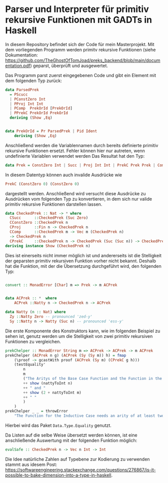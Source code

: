 # Parser und Interpreter für primitiv rekursive Funktionen mit GADTs in Haskell



In diesem Repository befindet sich der Code für mein Masterprojekt. Mit dem vorliegenden Programm werden primitv rekursive Funktionen (siehe Dokumentation: https://github.com/TheGhostOfTomJoad/preks_backend/blob/main/documentation.pdf) geparst, überprüft und ausgewertet.

Das Programm parst zuerst eingegebenen Code und gibt ein Element mit dem folgenden Typ zurück:

```haskell
data ParsedPrek
  = PScucc
  | PConstZero Int
  | PProj Int Int
  | PComp  PrekOrId [PrekOrId]
  | PPrekC PrekOrId PrekOrId
  deriving (Show ,Eq)


data PrekOrId = Pr ParsedPrek | Pid Ident
    deriving (Show ,Eq)
```

Anschließend werden die Variablennamen durch bereits definierte primitiv rekursive Funktionen ersetzt. Fehler können  hier nur autreten, wenn undefinierte Variablen verwendet werden
Das Resultat hat den Typ:

```haskell
data Prek = ConstZero Int | Succ | Proj Int Int | PrekC Prek Prek | Comp Prek [Prek]
```

In diesem Datentyp können auch invalide Ausdrücke wie   


```haskell
PrekC (ConstZero 0) (ConstZero 0)
```

dargestellt werden. Anschließend wird  versucht diese Ausdrücke zu Ausdrücken vom folgenden Typ zu konvertieren, in dem sich nur valide primitiv rekursive Funktionen darstellen lassen.
```haskell
data CheckedPrek :: Nat -> * where
  CSucc      ::CheckedPrek (Suc Zero)
  CConstZero ::CheckedPrek n
  CProj      ::Fin n -> CheckedPrek n
  CComp      ::CheckedPrek m -> Vec m (CheckedPrek n) 
  -> CheckedPrek n
  CPrekC     ::CheckedPrek n -> CheckedPrek (Suc (Suc n)) -> CheckedPrek (Suc n)
deriving instance Show (CheckedPrek n)
```

Dies ist einerseits nicht immer möglich ist und andererseits ist die Stelligkeit der geparsten primitiv rekursiven Funktion vorher nicht bekannt.
Deshalb hat die Funktion, mit der die Übersetzung durchgeführt wird, den folgenden Typ:
```haskell

convert :: MonadError [Char] m => Prek -> m ACPrek


data ACPrek :: *  where
    ACPrek ::Natty n -> CheckedPrek n -> ACPrek

data Natty (n :: Nat) where
  Zy ::Natty Zero -- pronounced 'zed-y'
  Sy ::Natty n -> Natty (Suc n) -- pronounced 'ess-y'
```

Die erste Komponente des Konstruktors kann, wie im folgenden Beispiel zu sehen ist, genutz werden um die Stelligkeit von zwei primitiv rekursiven Funktionen zu vergleichen.


```haskell
prekChelper :: MonadError String m => ACPrek -> ACPrek -> m ACPrek
prekChelper (ACPrek n g) (ACPrek (Sy (Sy m)) h) = fmap
    (\proof -> gcastWith proof (ACPrek (Sy m) (CPrekC g h)))
    (testEquality'
        n
        m
        ("The Aritys of the Base Case Function and the Function in the Induction Case should have a difference of two. Thats not true for  "
        ++ show (nattyToInt n)
        ++ " and "
        ++ show (2 + nattyToInt m)
        ++ " "
        )
    )
prekChelper _ _ = throwError
    "The Function for the Inductive Case needs an arity of at least two"
```
Hierbei wird das Paket `Data.Type.Equality` genutzt.

Da Listen auf die selbe Weise übersetzt werden können, ist eine anschließende Auswertung mit der folgenden Funktion möglich:

```haskell
evalSafe :: CheckedPrek n -> Vec n Int -> Int
```


Die Idee natürliche Zahlen auf Typebene zur Kodierung zu verwenden stammt aus idesem Post: 
https://softwareengineering.stackexchange.com/questions/276867/is-it-possible-to-bake-dimension-into-a-type-in-haskell.



